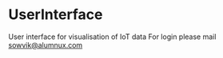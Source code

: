 # UserInterface
User interface for visualisation of IoT data
For login please mail sowvik@alumnux.com
